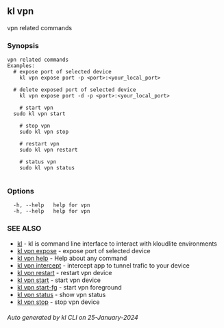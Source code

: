 ## kl vpn

vpn related commands

### Synopsis

```
vpn related commands
Examples:
  # expose port of selected device
	kl vpn expose port -p <port>:<your_local_port>

  # delete exposed port of selected device
	kl vpn expose port -d -p <port>:<your_local_port> 
	
	# start vpn
  sudo kl vpn start

	# stop vpn
	sudo kl vpn stop

	# restart vpn
	sudo kl vpn restart

	# status vpn
	sudo kl vpn status
	
```

### Options

```
  -h, --help   help for vpn
  -h, --help   help for vpn
```

### SEE ALSO

* [kl](kl.md)  - kl is command line interface to interact with kloudlite environments
* [kl vpn expose](kl_vpn_expose.md)  - expose port of selected device
* [kl vpn help](kl_vpn_help.md)  - Help about any command
* [kl vpn intercept](kl_vpn_intercept.md)  - intercept app to tunnel trafic to your device
* [kl vpn restart](kl_vpn_restart.md)  - restart vpn device
* [kl vpn start](kl_vpn_start.md)  - start vpn device
* [kl vpn start-fg](kl_vpn_start-fg.md)  - start vpn foreground
* [kl vpn status](kl_vpn_status.md)  - show vpn status
* [kl vpn stop](kl_vpn_stop.md)  - stop vpn device

###### Auto generated by kl CLI on 25-January-2024
